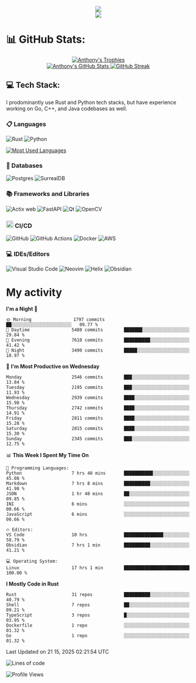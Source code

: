 
<!--profile banner-->
<div align="center">
  <img src="https://svg-banners.vercel.app/api?type=typeWriter&text1=Anthony%20Rubick&width=800&height=150" />
</div>

<!--profile views-->
<div align="center">
  <a href="https://u8views.com/github/AnthonyMichaelTDM">
    <img src="https://u8views.com/api/v1/github/profiles/68485672/views/day-week-month-total-count.svg">
  </a>
</div>

# 📊 GitHub Stats:

<!--trophies https://github.com/ryo-ma/github-profile-trophy -->
<div align="center"> 
  <a href="https://github.com/ryo-ma/github-profile-trophy">
    <picture>
      <source
        srcset="https://github-profile-trophy.vercel.app/?username=anthonymichaeltdm&theme=gitdimmed&no-frame=true&no-bg=true&column=-1"
        media="(prefers-color-scheme: dark)"
      />
      <source
        srcset="https://github-profile-trophy.vercel.app/?username=anthonymichaeltdm&theme=_____&no-frame=true&no-bg=true&column=-1"
        media="(prefers-color-scheme: light), (prefers-color-scheme: no-preference)"
      />
      <img src="https://github-profile-trophy.vercel.app/?username=anthonymichaeltdm&theme=gitdimmed&no-frame=true&no-bg=true&column=-1" alt="Anthony's Trophies" />
    </picture>
  </a>
</div>

<div align="center">
  <a href="https://github.com/anuraghazra/github-readme-stats">
    <picture>
      <source
        srcset="https://github-readme-stats.vercel.app/api?username=anthonymichaeltdm&show_icons=true&locale=en&theme=github_dark_dimmed&count_private=true&hide_border=true&include_all_commits=true"
        media="(prefers-color-scheme: dark)"
      />
      <source
        srcset="https://github-readme-stats.vercel.app/api?username=anthonymichaeltdm&show_icons=true&locale=en&theme=___&count_private=true&hide_border=true&include_all_commits=true"
        media="(prefers-color-scheme: light), (prefers-color-scheme: no-preference)"
      />
      <img src="https://github-readme-stats.vercel.app/api?username=anthonymichaeltdm&show_icons=true&locale=en&theme=github_dark_dimmed&count_private=true&hide_border=true&include_all_commits=true" alt="Anthony's GitHub Stats" />
    </picture>
  </a>
  
  <!--streak https://git.io/streak-stats -->
  <a href="https://git.io/streak-stats">
    <picture>
      <source
        srcset="https://streak-stats.demolab.com?user=AnthonyMichaelTDM&theme=github_dark_dimmed&hide_border=true"
        media="(prefers-color-scheme: dark)"
      />
      <source
        srcset="https://streak-stats.demolab.com?user=AnthonyMichaelTDM&theme=_____&hide_border=true"
        media="(prefers-color-scheme: light), (prefers-color-scheme: no-preference)"
      />
      <img src="https://streak-stats.demolab.com?user=AnthonyMichaelTDM&theme=github_dark_dimmed&hide_border=true" alt="GitHub Streak" />
    </picture>
  </a>
</div>

<!--favorite languages and tools, and most used langs-->
## 💻 Tech Stack:

I prodominantly use Rust and Python tech stacks, but have experience working on Go, C++, and Java codebases as well.

### 📋 Languages

![Rust](https://img.shields.io/badge/rust-%23000000.svg?style=for-the-badge&logo=rust&logoColor=white)
![Python](https://img.shields.io/badge/python-3670A0?style=for-the-badge&logo=python&logoColor=ffdd54)

<!--most used languages-->
  <a href="https://github.com/anuraghazra/github-readme-stats">
    <picture>
      <source
        srcset="https://github-readme-stats.vercel.app/api/top-langs?username=anthonymichaeltdm&show_icons=true&locale=en&layout=compact&theme=github_dark_dimmed&count_private=true&size_weight=0.5&count_weight=0.5&hide_border=true"
        media="(prefers-color-scheme: dark)"
      />
      <source
        srcset="https://github-readme-stats.vercel.app/api/top-langs?username=anthonymichaeltdm&show_icons=true&locale=en&layout=compact&theme=____&langs_count=8&count_private=true&size_weight=0.5&count_weight=0.5&hide_border=true"
        media="(prefers-color-scheme: light), (prefers-color-scheme: no-preference)"
      />
      <img src="https://github-readme-stats.vercel.app/api/top-langs?username=anthonymichaeltdm&show_icons=true&locale=en&layout=compact&theme=github_dark_dimmed&count_private=true&size_weight=0.5&count_weight=0.5&hide_border=true" alt="Most Used Languages" />
    </picture>
  </a>

### 💾 Databases

![Postgres](https://img.shields.io/badge/postgres-%23316192.svg?style=for-the-badge&logo=postgresql&logoColor=white)
![SurrealDB](https://img.shields.io/badge/SurrealDB-FF00A0?style=for-the-badge&logo=surrealdb&logoColor=white)

### 📚 Frameworks and Libraries

![Actix web](https://img.shields.io/badge/Actix-000?logo=actix&logoColor=fff&style=for-the-badge)
![FastAPI](https://img.shields.io/badge/FastAPI-005571?style=for-the-badge&logo=fastapi)
![Qt](https://img.shields.io/badge/Qt-%23217346.svg?style=for-the-badge&logo=Qt&logoColor=white)
![OpenCV](https://img.shields.io/badge/opencv-%23white.svg?style=for-the-badge&logo=opencv&logoColor=white)

### <code><img width="20" src="https://user-images.githubusercontent.com/25181517/183868728-b2e11072-00a5-47e2-8a4e-4ebbb2b8c554.png" alt="CI/CD" title="CI/CD"/></code> CI/CD

![GitHub](https://img.shields.io/badge/GitHub-181717?logo=github&logoColor=fff&style=for-the-badge)
![GitHub Actions](https://img.shields.io/badge/github%20actions-%232671E5.svg?style=for-the-badge&logo=githubactions&logoColor=white)
![Docker](https://img.shields.io/badge/Docker-2496ED?logo=docker&logoColor=fff&style=for-the-badge)
![AWS](https://img.shields.io/badge/AWS-%23FF9900.svg?style=for-the-badge&logo=amazon-aws&logoColor=white)

### 💻 IDEs/Editors

![Visual Studio Code](https://img.shields.io/badge/Visual%20Studio%20Code-0078d7.svg?style=for-the-badge&logo=visual-studio-code&logoColor=white)
![Neovim](https://img.shields.io/badge/NeoVim-%2357A143.svg?&style=for-the-badge&logo=neovim&logoColor=white)
![Helix](https://img.shields.io/badge/Helix-%2328153e.svg?style=for-the-badge&logo=helix&logoColor=white)
![Obsidian](https://img.shields.io/badge/Obsidian-%23483699.svg?style=for-the-badge&logo=obsidian&logoColor=white)

# My activity

<!--START_SECTION:activity-->

<!--END_SECTION:activity-->

<!-- weekly activity https://github.com/AnthonyMichaelTDM/waka-readme-stats -->
<!--START_SECTION:waka-->
**I'm a Night 🦉** 

```text
🌞 Morning                1797 commits        ██░░░░░░░░░░░░░░░░░░░░░░░   09.77 % 
🌆 Daytime                5488 commits        ███████░░░░░░░░░░░░░░░░░░   29.84 % 
🌃 Evening                7618 commits        ██████████░░░░░░░░░░░░░░░   41.42 % 
🌙 Night                  3490 commits        █████░░░░░░░░░░░░░░░░░░░░   18.97 % 
```
📅 **I'm Most Productive on Wednesday** 

```text
Monday                   2546 commits        ███░░░░░░░░░░░░░░░░░░░░░░   13.84 % 
Tuesday                  2195 commits        ███░░░░░░░░░░░░░░░░░░░░░░   11.93 % 
Wednesday                2939 commits        ████░░░░░░░░░░░░░░░░░░░░░   15.98 % 
Thursday                 2742 commits        ████░░░░░░░░░░░░░░░░░░░░░   14.91 % 
Friday                   2811 commits        ████░░░░░░░░░░░░░░░░░░░░░   15.28 % 
Saturday                 2815 commits        ████░░░░░░░░░░░░░░░░░░░░░   15.30 % 
Sunday                   2345 commits        ███░░░░░░░░░░░░░░░░░░░░░░   12.75 % 
```


📊 **This Week I Spent My Time On** 

```text
💬 Programming Languages: 
Python                   7 hrs 40 mins       ███████████░░░░░░░░░░░░░░   45.08 % 
Markdown                 7 hrs 8 mins        ██████████░░░░░░░░░░░░░░░   41.98 % 
JSON                     1 hr 40 mins        ██░░░░░░░░░░░░░░░░░░░░░░░   09.85 % 
INI                      6 mins              ░░░░░░░░░░░░░░░░░░░░░░░░░   00.66 % 
JavaScript               6 mins              ░░░░░░░░░░░░░░░░░░░░░░░░░   00.66 % 

🔥 Editors: 
VS Code                  10 hrs              ███████████████░░░░░░░░░░   58.79 % 
Obsidian                 7 hrs 1 min         ██████████░░░░░░░░░░░░░░░   41.21 % 

💻 Operating System: 
Linux                    17 hrs 1 min        █████████████████████████   100.00 % 
```

**I Mostly Code in Rust** 

```text
Rust                     31 repos            ██████████░░░░░░░░░░░░░░░   40.79 % 
Shell                    7 repos             ██░░░░░░░░░░░░░░░░░░░░░░░   09.21 % 
TypeScript               3 repos             █░░░░░░░░░░░░░░░░░░░░░░░░   03.95 % 
Dockerfile               1 repo              ░░░░░░░░░░░░░░░░░░░░░░░░░   01.32 % 
Go                       1 repo              ░░░░░░░░░░░░░░░░░░░░░░░░░   01.32 % 
```




 Last Updated on 21 15, 2025 02:21:54 UTC
<!--END_SECTION:waka-->

<!--START_SECTION:loc-->
![Lines of code](https://img.shields.io/badge/From%20Hello%20World%20I%27ve%20Written-12.9%20million%20lines%20of%20code-blue)


<!--END_SECTION:loc-->

![Profile Views](https://komarev.com/ghpvc/?username=anthonymichaeltdm&label=Profile%20views&color=0e75b6&style=flat)

